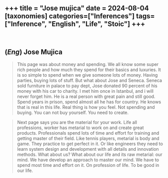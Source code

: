 +++
title = "Jose mujica"
date = 2024-08-04
[taxonomies]
categories=["Inferences"]
tags=["Inference", "English", "Life", "Stoic"]
+++
---
<br>

## (*Eng*) Jose Mujica
> This page was about money and spending. We all know some super rich people and how much they spend for their basics and luxuries. It is so simple to spend when we give someone lots of money. Having parties, buying lots of stuff. But what about Jose and Seneca. Seneca sold furniture in palace to pay dept, Jose donated 90 percent of his money with his car to charity. I met him once in Istanbul, and i will never forget him. He is a real person with great pain and still good. Spend years in prison, spend almost all he has for country. He knows that is real in this life. Real thing is how you feel. Not spending and buying. You can not buy yourself. You need to create.

> Next page says you are the material for your work. Life all professions, worker has metarial to work on and create great products. Professionals spend lots of time and effort for training and getting master of their field. Like tennis players, metarial is body and game. They practice to get perfect in it. Or like engineers they need to learn system design and development with all details and innovation methods. What about us? What about our life and its raw metarial: our mind. We have develop an approach to master our mind. We have to spend most time and effort on it. On profession of life. To be good in our life.